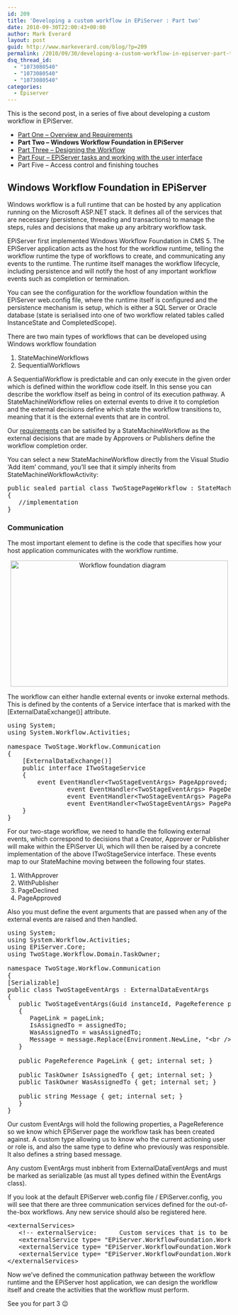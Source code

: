 ```yaml
---
id: 209
title: 'Developing a custom workflow in EPiServer : Part two'
date: 2010-09-30T22:00:43+00:00
author: Mark Everard
layout: post
guid: http://www.markeverard.com/blog/?p=209
permalink: /2010/09/30/developing-a-custom-workflow-in-episerver-part-two/
dsq_thread_id:
  - "1073080540"
  - "1073080540"
  - "1073080540"
categories:
  - Episerver
---
```

This is the second post, in a series of five about developing a custom workflow in EPiServer.

  * <a title="Part One - Overview and Requirements" href="http://www.markeverard.com/blog/2010/09/29/developing-a-custom-workflow-in-episerver-part-one/" target="_blank">Part One &#8211; Overview and Requirements</a>
  * **Part Two &#8211; Windows Workflow Foundation in EPiServer**
  * <a title="Windows Workflow Foundation in EPiServer" href="http://www.markeverard.com/blog/2010/11/10/developing-a-custom-workflow-in-episerver-part-three/" target="_blank">Part Three &#8211; Designing the Workflow</a>
  * <a title="EPiServer tasks and working with the user interface" href="http://www.markeverard.com/blog/2011/01/24/developing-a-custom-workflow-in-episerver-part-four-2/" target="_blank">Part Four &#8211; EPiServer tasks and working with the user interface</a>
  * Part Five &#8211; Access control and finishing touches

## Windows Workflow Foundation in EPiServer

Windows workflow is a full runtime that can be hosted by any application running on the Microsoft ASP.NET stack. It defines all of the services that are necessary (persistence, threading and transactions) to manage the steps, rules and decisions that make up any arbitrary workflow task.

EPiServer first implemented Windows Workflow Foundation in CMS 5. The EPiServer application acts as the host for the workflow runtime, telling the workflow runtime the type of workflows to create, and communicating any events to the runtime. The runtime itself manages the workflow lifecycle, including persistence and will notify the host of any important workflow events such as completion or termination.

You can see the configuration for the workflow foundation within the EPiServer web.config file, where the runtime itself is configured and the persistence mechanism is setup, which is either a SQL Server or Oracle database (state is serialised into one of two workflow related tables called InstanceState and CompletedScope).

There are two main types of workflows that can be developed using Windows workflow foundation

  1. StateMachineWorkflows
  2. SequentialWorkflows

A SequentialWorkflow is predictable and can only execute in the given order which is defined within the workflow code itself. In this sense you can describe the workflow itself as being in control of its execution pathway. A StateMachineWorkflow relies on external events to drive it to completion and the external decisions define which state the workflow transitions to, meaning that it is the external events that are in control.

Our <a title="Part One - Overview and Requirements" href="http://www.markeverard.com/blog/2010/09/29/developing-a-custom-workflow-in-episerver-part-one/" target="_blank">requirements</a> can be satisifed by a StateMachineWorkflow as the external decisions that are made by Approvers or Publishers define the workflow completion order.

You can select a new StateMachineWorkflow directly from the Visual Studio &#8216;Add item&#8217; command, you&#8217;ll see that it simply inherits from StateMachineWorkflowActivity:

<pre class="brush: csharp; title: ; notranslate" title="">public sealed partial class TwoStagePageWorkflow : StateMachineWorkflowActivity
{
   //implementation
}
</pre>

### Communication

The most important element to define is the code that specifies how your host application communicates with the workflow runtime.

<p style="text-align: center;">
  <a href="http://markeverard.azurewebsites.net/wp-content/uploads/2010/12/WorkflowFoundationDiagram.jpg"><img class="aligncenter size-full wp-image-226" title="WorkflowFoundationDiagram" src="http://markeverard.azurewebsites.net/wp-content/uploads/2010/12/WorkflowFoundationDiagram.jpg" alt="Workflow foundation diagram" width="491" height="284" srcset="https://www.markeverard.com/wp-content/uploads/2010/12/WorkflowFoundationDiagram.jpg 795w, https://www.markeverard.com/wp-content/uploads/2010/12/WorkflowFoundationDiagram-300x174.jpg 300w, https://www.markeverard.com/wp-content/uploads/2010/12/WorkflowFoundationDiagram-768x446.jpg 768w, https://www.markeverard.com/wp-content/uploads/2010/12/WorkflowFoundationDiagram-720x418.jpg 720w, https://www.markeverard.com/wp-content/uploads/2010/12/WorkflowFoundationDiagram-580x337.jpg 580w, https://www.markeverard.com/wp-content/uploads/2010/12/WorkflowFoundationDiagram-320x186.jpg 320w" sizes="(max-width: 491px) 100vw, 491px" /></a>
</p>

The workflow can either handle external events or invoke external methods. This is defined by the contents of a Service interface that is marked with the [ExternalDataExchange()] attribute.

<pre class="brush: csharp; title: ; notranslate" title="">using System;
using System.Workflow.Activities;

namespace TwoStage.Workflow.Communication
{
	[ExternalDataExchange()]
	public interface ITwoStageService
	{
		event EventHandler&lt;TwoStageEventArgs&gt; PageApproved;
                event EventHandler&lt;TwoStageEventArgs&gt; PageDeclined;
                event EventHandler&lt;TwoStageEventArgs&gt; PagePassedToApprover;
                event EventHandler&lt;TwoStageEventArgs&gt; PagePassedToPublisher;
	}
}
</pre>

For our two-stage workflow, we need to handle the following external events, which correspond to decisions that a Creator, Approver or Publisher will make within the EPiServer Ui, which will then be raised by a concrete implementation of the above ITwoStageService interface. These events map to our StateMachine moving between the following four states.

  1. WithApprover
  2. WithPublisher
  3. PageDeclined
  4. PageApproved

Also you must define the event arguments that are passed when any of the external events are raised and then handled.

<pre class="brush: csharp; title: ; notranslate" title="">using System;
using System.Workflow.Activities;
using EPiServer.Core;
using TwoStage.Workflow.Domain.TaskOwner;

namespace TwoStage.Workflow.Communication
{
[Serializable]
public class TwoStageEventArgs : ExternalDataEventArgs
{
   public TwoStageEventArgs(Guid instanceId, PageReference pageLink, TaskOwner assignedTo, TaskOwner wasAssignedTo, string message) : base(instanceId)
   {
      PageLink = pageLink;
      IsAssignedTo = assignedTo;
      WasAssignedTo = wasAssignedTo;
      Message = message.Replace(Environment.NewLine, "&lt;br /&gt;");
   }

   public PageReference PageLink { get; internal set; }

   public TaskOwner IsAssignedTo { get; internal set; }
   public TaskOwner WasAssignedTo { get; internal set; }

   public string Message { get; internal set; }
   }
}
</pre>

Our custom EventArgs will hold the following properties, a PageReference so we know which EPiServer page the workflow task has been created against. A custom type allowing us to know who the current actioning user or role is, and also the same type to define who previously was responsible. It also defines a string based message.

Any custom EventArgs must inbherit from ExternalDataEventArgs and must be marked as serializable (as must all types defined within the EventArgs class).

If you look at the default EPiServer web.config file / EPiServer.config, you will see that there are three communication services defined for the out-of-the-box workflows. Any new service should also be registered here.

<pre class="brush: xml; title: ; notranslate" title="">&lt;externalServices&gt;
   &lt;!-- externalService:      Custom services that is to be registered with workflow runtime--&gt;
   &lt;externalService type= "EPiServer.WorkflowFoundation.Workflows.ApprovalService,EPiServer.WorkflowFoundation" /&gt;
   &lt;externalService type= "EPiServer.WorkflowFoundation.Workflows.ReadyForTranslationService,EPiServer.WorkflowFoundation" /&gt;
   &lt;externalService type= "EPiServer.WorkflowFoundation.Workflows.RequestForFeedbackService,EPiServer.WorkflowFoundation" /&gt;
&lt;/externalServices&gt;
</pre>

Now we&#8217;ve defined the communication pathway between the workflow runtime and the EPiServer host application, we can design the workflow itself and create the activities that the workflow must perform.

See you for part 3 😉